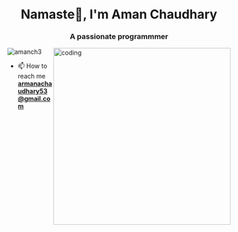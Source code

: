 <h1 align="center">Namaste🙏, I'm Aman Chaudhary</h1>
<h3 align="center">A passionate programmmer</h3>
<img align="right" alt="coding" width="400", src = "https://45.media.tumblr.com/8560857b44271ea86de1708ba03002c9/tumblr_o4jv7sSIzg1qgues3o1_1280.gif">

<p align="left"> <img src="https://komarev.com/ghpvc/?username=amanch3&label=Profile%20views&color=0e75b6&style=flat" alt="amanch3" /> </p>

- 📫 How to reach me **armanachaudhary53@gmail.com**


